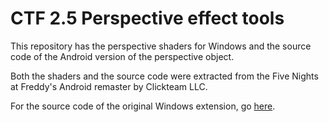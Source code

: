 # CTF 2.5 Perspective effect tools

This repository has the perspective shaders for Windows and the source code of the Android version of the perspective object.

Both the shaders and the source code were extracted from the Five Nights at Freddy's Android remaster by Clickteam LLC.

For the source code of the original Windows extension, go [here](https://github.com/Andos/Perspective).
